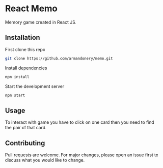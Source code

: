 # React Memo

Memory game created in React JS.

## Installation

First clone this repo
```bash
git clone https://github.com/armandonery/memo.git
```
Install dependencies

```bash
npm install
```
Start the development server
```bash
npm start
```

## Usage
To interact with game you have to click on one card then you need to find the pair of that card.

## Contributing
Pull requests are welcome. For major changes, please open an issue first to discuss what you would like to change.
